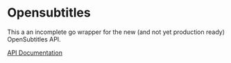 # Opensubtitles

This a an incomplete go wrapper for the new (and not yet production ready) OpenSubtitles API.

[API Documentation](https://opensubtitles.stoplight.io/docs/opensubtitles-api/open_api.json)
